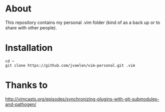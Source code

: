 # About

This repository contains my personal .vim folder (kind of as a back up or to share with other people).

# Installation

    cd ~
    git clone https://github.com/jvaelen/vim-personal.git .vim

# Thanks to

http://vimcasts.org/episodes/synchronizing-plugins-with-git-submodules-and-pathogen/
